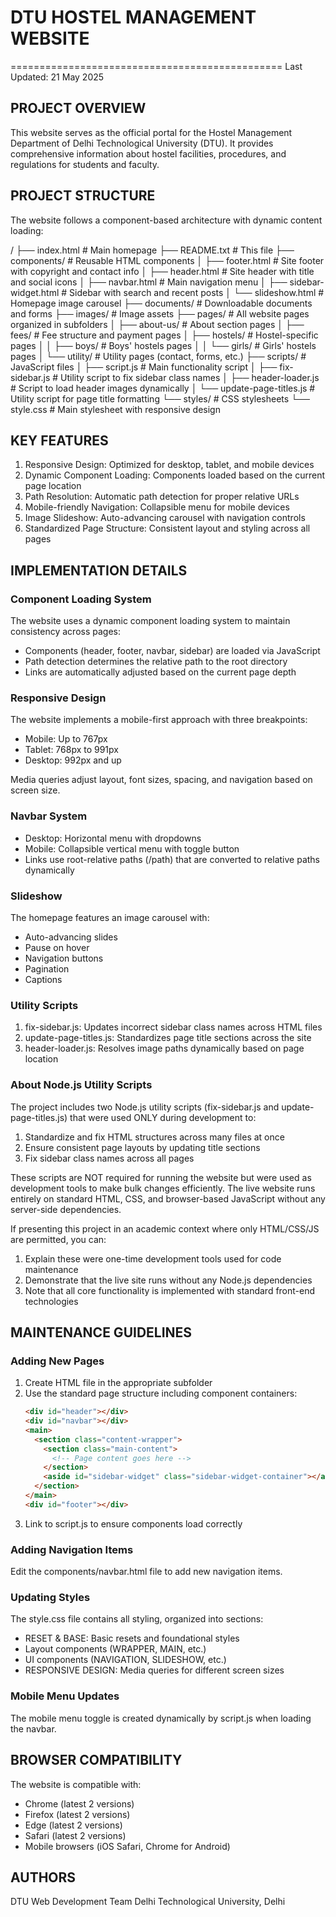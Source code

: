 # DTU HOSTEL MANAGEMENT WEBSITE
===============================================
Last Updated: 21 May 2025

## PROJECT OVERVIEW
This website serves as the official portal for the Hostel Management Department of Delhi Technological University (DTU). It provides comprehensive information about hostel facilities, procedures, and regulations for students and faculty.

## PROJECT STRUCTURE
The website follows a component-based architecture with dynamic content loading:

/
├── index.html                 # Main homepage
├── README.txt                 # This file
├── components/                # Reusable HTML components
│   ├── footer.html           # Site footer with copyright and contact info
│   ├── header.html           # Site header with title and social icons
│   ├── navbar.html           # Main navigation menu
│   ├── sidebar-widget.html   # Sidebar with search and recent posts
│   └── slideshow.html        # Homepage image carousel
├── documents/                # Downloadable documents and forms
├── images/                   # Image assets
├── pages/                    # All website pages organized in subfolders
│   ├── about-us/             # About section pages
│   ├── fees/                 # Fee structure and payment pages
│   ├── hostels/              # Hostel-specific pages
│   │   ├── boys/            # Boys' hostels pages
│   │   └── girls/           # Girls' hostels pages
│   └── utility/              # Utility pages (contact, forms, etc.)
├── scripts/                  # JavaScript files
│   ├── script.js            # Main functionality script
│   ├── fix-sidebar.js       # Utility script to fix sidebar class names
│   ├── header-loader.js     # Script to load header images dynamically
│   └── update-page-titles.js # Utility script for page title formatting
└── styles/                   # CSS stylesheets
    └── style.css            # Main stylesheet with responsive design

## KEY FEATURES
1. Responsive Design: Optimized for desktop, tablet, and mobile devices
2. Dynamic Component Loading: Components loaded based on the current page location
3. Path Resolution: Automatic path detection for proper relative URLs
4. Mobile-friendly Navigation: Collapsible menu for mobile devices
5. Image Slideshow: Auto-advancing carousel with navigation controls
6. Standardized Page Structure: Consistent layout and styling across all pages

## IMPLEMENTATION DETAILS

### Component Loading System
The website uses a dynamic component loading system to maintain consistency across pages:
- Components (header, footer, navbar, sidebar) are loaded via JavaScript
- Path detection determines the relative path to the root directory
- Links are automatically adjusted based on the current page depth

### Responsive Design
The website implements a mobile-first approach with three breakpoints:
- Mobile: Up to 767px
- Tablet: 768px to 991px
- Desktop: 992px and up

Media queries adjust layout, font sizes, spacing, and navigation based on screen size.

### Navbar System
- Desktop: Horizontal menu with dropdowns
- Mobile: Collapsible vertical menu with toggle button
- Links use root-relative paths (/path) that are converted to relative paths dynamically

### Slideshow
The homepage features an image carousel with:
- Auto-advancing slides
- Pause on hover
- Navigation buttons
- Pagination
- Captions

### Utility Scripts
1. fix-sidebar.js: Updates incorrect sidebar class names across HTML files
2. update-page-titles.js: Standardizes page title sections across the site
3. header-loader.js: Resolves image paths dynamically based on page location

### About Node.js Utility Scripts
The project includes two Node.js utility scripts (fix-sidebar.js and update-page-titles.js) that were used ONLY during development to:

1. Standardize and fix HTML structures across many files at once
2. Ensure consistent page layouts by updating title sections
3. Fix sidebar class names across all pages

These scripts are NOT required for running the website but were used as development tools to make bulk changes efficiently. The live website runs entirely on standard HTML, CSS, and browser-based JavaScript without any server-side dependencies.

If presenting this project in an academic context where only HTML/CSS/JS are permitted, you can:
1. Explain these were one-time development tools used for code maintenance
2. Demonstrate that the live site runs without any Node.js dependencies
3. Note that all core functionality is implemented with standard front-end technologies

## MAINTENANCE GUIDELINES

### Adding New Pages
1. Create HTML file in the appropriate subfolder
2. Use the standard page structure including component containers:
   ```html
   <div id="header"></div>
   <div id="navbar"></div>
   <main>
     <section class="content-wrapper">
       <section class="main-content">
         <!-- Page content goes here -->
       </section>
       <aside id="sidebar-widget" class="sidebar-widget-container"></aside>
     </section>
   </main>
   <div id="footer"></div>
   ```
3. Link to script.js to ensure components load correctly

### Adding Navigation Items
Edit the components/navbar.html file to add new navigation items.

### Updating Styles
The style.css file contains all styling, organized into sections:
- RESET & BASE: Basic resets and foundational styles
- Layout components (WRAPPER, MAIN, etc.)
- UI components (NAVIGATION, SLIDESHOW, etc.)
- RESPONSIVE DESIGN: Media queries for different screen sizes

### Mobile Menu Updates
The mobile menu toggle is created dynamically by script.js when loading the navbar.

## BROWSER COMPATIBILITY
The website is compatible with:
- Chrome (latest 2 versions)
- Firefox (latest 2 versions)
- Edge (latest 2 versions)
- Safari (latest 2 versions)
- Mobile browsers (iOS Safari, Chrome for Android)

## AUTHORS
DTU Web Development Team
Delhi Technological University, Delhi 
